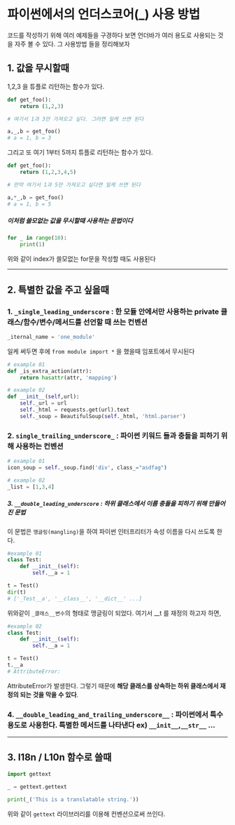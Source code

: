 # 파이썬에서의 언더스코어(_) 사용 방법
코드를 작성하기 위해 여러 예제들을 구경하다 보면 언더바가 여러 용도로 사용되는 것을 자주 볼 수 있다. 
그 사용방법 들을 정리해보자

## 1. 값을 무시할때
1,2,3 을 튜플로 리턴하는 함수가 있다.
```python
def get_foo():
    return (1,2,3)

# 여기서 1과 3만 가져오고 싶다. 그러면 일케 쓰면 된다

a,_,b = get_foo()
# a = 1, b = 3
```
그리고 또 여기 1부터 5까지 튜플로 리턴하는 함수가 있다.
```python
def get_foo():
    return (1,2,3,4,5)

# 만약 여기서 1과 5만 가져오고 싶다면 일케 쓰면 된다

a,*_,b = get_foo()
# a = 1, b = 5
```

##### 이처럼 쓸모없는 값을 무시할때 사용하는 문법이다
```python
for _ in range(10):
    print(1)
```
위와 같이 index가 쓸모없는 for문을 작성할 때도 사용된다

---
## 2. 특별한 값을 주고 싶을때

### 1. `_single_leading_underscore` : 한 모듈 안에서만 사용하는 private 클래스/함수/변수/메서드를 선언할 때 쓰는 컨벤션 
```python
_iternal_name = 'one_module'
```
일케 써두면 후에 `from module import *` 을 했을때 임포트에서 무시된다
```python
# example 01
def _is_extra_action(attr):
    return hasattr(attr, 'mapping')

# example 02
def __init__(self,url):
    self._url = url
    self._html = requests.get(url).text
    self._soup = BeautifulSoup(self._html, 'html.parser')
```
### 2. `single_trailing_underscore_` : 파이썬 키워드 들과 충돌을 피하기 위해 사용하는 컨벤션
```python
# example 01
icon_soup = self._soup.find('div', class_="asdfag")

# example 02
_list = [1,3,4]
```

##### 3. `__double_leading_underscore` : 하위 클래스에서 이름 충돌을 피하기 위해 만들어진 문법
이 문법은 `맹글링(mangling)`을 하여 파이썬 인터프리터가 속성 이름을 다시 쓰도록 한다.
```python
#example 01
class Test:
    def __init__(self):
        self.__a = 1

t = Test()
dir(t)
# ['_Test__a', '__class__', '__dict__' ...]
```
위와같이 `_클래스__변수`의 형태로 맹글링이 되었다. 여기서 __t 를 재정의 하고자 하면,
```python
#example 02
class Test:
    def __init__(self):
        self.__a = 1

t = Test()
t.__a
# AttributeError:
```
AttributeError가 발생한다. 그렇기 때문에 **해당 클래스를 상속하는 하위 클래스에서 재정의 되는 것을 막을 수 있다**.

### 4. `__double_leading_and_trailing_underscore__` : 파이썬에서 특수 용도로 사용한다. 특별한 메서드를 나타낸다 ex) `__init__`,`__str__` ...

---
## 3. I18n / L10n 함수로 쓸때
```python
import gettext

_ = gettext.gettext

print(_('This is a translatable string.'))
```
위와 같이 `gettext` 라이브러리를 이용해 컨벤션으로써 쓰인다.
